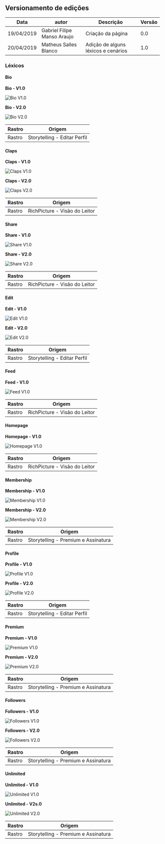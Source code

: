 ## Versionamento de edições
| Data           | autor                | Descrição                           |Versão|
|----------------|----------------------|-------------------------------------|------|
|   19/04/2019   | Gabriel Filipe Manso Araujo  | Criação da página | 0.0  |
| 20/04/2019| Matheus Salles Blanco | Adição de alguns léxicos e cenários | 1.0|

### Léxicos

#### Bio

**Bio - V1.0**

![Bio V1.0](lexicos/lexicobio-1.png)

**Bio - V2.0**

![Bio V2.0](lexicos/lexicobio-2.png)

| Rastro | Origem |
| ------- | ------- |
|Rastro| Storytelling - Editar Perfil|

#### Claps

**Claps - V1.0**

![Claps V1.0](lexicos/lexicoclaps-1.png)

**Claps - V2.0**

![Claps V2.0](lexicos/lexicoclap-2.png)

| Rastro | Origem |
| ------- | ------- |
|Rastro| RichPicture - Visão do Leitor|

#### Share

**Share - V1.0**

![Share V1.0](lexicos/lexicocompartilhar-1.png)

**Share - V2.0**

![Share V2.0](lexicos/lexicocompartilhar-2.png)

| Rastro | Origem |
| ------- | ------- |
|Rastro| RichPicture - Visão do Leitor|

#### Edit

**Edit - V1.0**

![Edit V1.0](lexicos/lexicoeditar-1.png)

**Edit - V2.0**

![Edit V2.0](lexicos/lexicoeditar-2.png)

| Rastro | Origem |
| ------- | ------- |
|Rastro| Storytelling - Editar Perfil|

#### Feed

**Feed - V1.0**

![Feed V1.0](lexicos/lexicofeed-1.png)

| Rastro | Origem |
| ------- | ------- |
|Rastro| RichPicture - Visão do Leitor|

#### Homepage

**Homepage - V1.0**

![Homepage V1.0](lexicos/lexicohomepage-1.png)

| Rastro | Origem |
| ------- | ------- |
|Rastro| RichPicture - Visão do Leitor|

#### Membership

**Membership - V1.0**

![Membership V1.0](lexicos/lexicomembership-1.png)

**Membership - V2.0**

![Membership V2.0](lexicos/lexicomembership-2.png)

| Rastro | Origem |
| ------- | ------- |
|Rastro|Storytelling - Premium e Assinatura|

#### Profile

**Profile - V1.0**

![Profile V1.0](lexicos/lexicoperfil-1.png)

**Profile - V2.0**

![Profile V2.0](lexicos/lexicoperfil-2.png)

| Rastro | Origem |
| ------- | ------- |
|Rastro| Storytelling - Editar Perfil|

#### Premium

**Premium - V1.0**

![Premium V1.0](lexicos/lexicopremium-1.png)

**Premium - V2.0**

![Premium V2.0](lexicos/lexicopremium-2.png)

| Rastro | Origem |
| ------- | ------- |
|Rastro|Storytelling - Premium e Assinatura|

#### Followers

**Followers - V1.0**

![Followers V1.0](lexicos/lexicoseguidores-1.png)

**Followers - V2.0**

![Followers V2.0](lexicos/lexicoseguidores-2.png)

| Rastro | Origem |
| ------- | ------- |
|Rastro|Storytelling - Premium e Assinatura|

#### Unlimited

**Unlimited - V1.0**

![Unlimited V1.0](lexicos/lexicounlimited-1.png)

**Unlimited - V2s.0**

![Unlimited V2.0](lexicos/lexicounlimited-2.png)

| Rastro | Origem |
| ------- | ------- |
|Rastro|Storytelling - Premium e Assinatura|